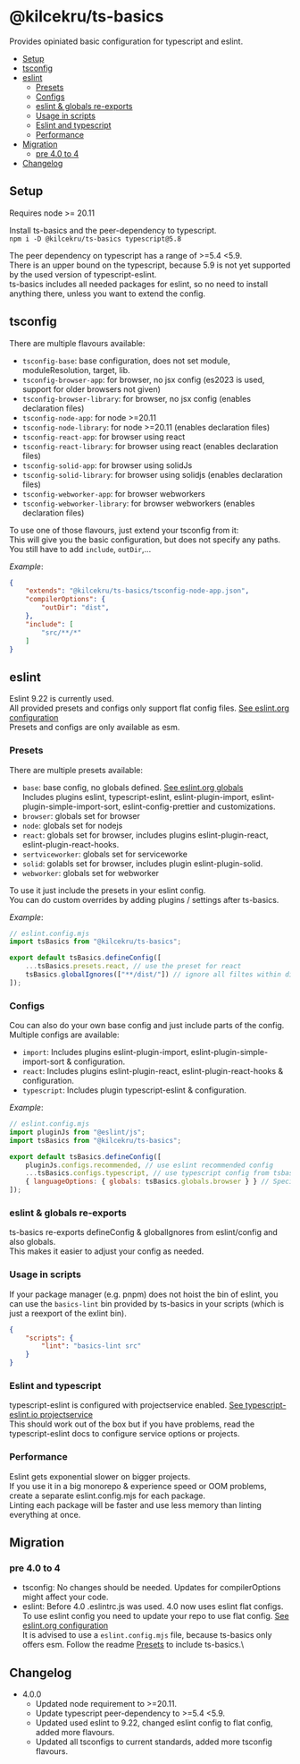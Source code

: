 # @kilcekru/ts-basics

Provides opiniated basic configuration for typescript and eslint.

- [Setup](#setup)
- [tsconfig](#tsconfig)
- [eslint](#eslint)
	- [Presets](#presets)
	- [Configs](#configs)
	- [eslint \& globals re-exports](#eslint--globals-re-exports)
	- [Usage in scripts](#usage-in-scripts)
	- [Eslint and typescript](#eslint-and-typescript)
	- [Performance](#performance)
- [Migration](#migration)
	- [pre 4.0 to 4](#pre-40-to-4)
- [Changelog](#changelog)

## Setup

Requires node >= 20.11

Install ts-basics and the peer-dependency to typescript.\
`npm i -D @kilcekru/ts-basics typescript@5.8`

The peer dependency on typescript has a range of >=5.4 <5.9.\
There is an upper bound on the typescript, because 5.9 is not yet supported by the used version of typescript-eslint.\
ts-basics includes all needed packages for eslint, so no need to install anything there, unless you want to extend the config.

## tsconfig

There are multiple flavours available:
- `tsconfig-base`: base configuration, does not set module, moduleResolution, target, lib.
- `tsconfig-browser-app`: for browser, no jsx config (es2023 is used, support for older browsers not given)
- `tsconfig-browser-library`: for browser, no jsx config (enables declaration files)
- `tsconfig-node-app`: for node >=20.11
- `tsconfig-node-library`: for node >=20.11 (enables declaration files)
- `tsconfig-react-app`: for browser using react
- `tsconfig-react-library`: for browser using react (enables declaration files)
- `tsconfig-solid-app`: for browser using solidJs
- `tsconfig-solid-library`: for browser using solidjs (enables declaration files)
- `tsconfig-webworker-app`: for browser webworkers
- `tsconfig-webworker-library`: for browser webworkers (enables declaration files)

To use one of those flavours, just extend your tsconfig from it:  
This will give you the basic configuration, but does not specify any paths.  
You still have to add `include`, `outDir`,...

*Example*:
```json
{
	"extends": "@kilcekru/ts-basics/tsconfig-node-app.json",
	"compilerOptions": {
		"outDir": "dist",
	},
	"include": [
		"src/**/*"
	]
}
```

## eslint

Eslint 9.22 is currently used.\
All provided presets and configs only support flat config files. [See eslint.org configuration](https://eslint.org/docs/latest/use/configure/configuration-files)\
Presets and configs are only available as esm.

### Presets

There are multiple presets available:
- `base`: base config, no globals defined. [See eslint.org globals](https://eslint.org/docs/latest/use/configure/language-options#specifying-globals)\
  Includes plugins eslint, typescript-eslint, eslint-plugin-import, eslint-plugin-simple-import-sort, eslint-config-prettier and customizations.
- `browser`: globals set for browser
- `node`: globals set for nodejs
- `react`: globals set for browser, includes plugins eslint-plugin-react, eslint-plugin-react-hooks.
- `sertviceworker`: globals set for serviceworke
- `solid`: golabls set for browser, includes plugin eslint-plugin-solid.
- `webworker`: globals set for webworker

To use it just include the presets in your eslint config.\
You can do custom overrides by adding plugins / settings after ts-basics.

*Example*:
```js
// eslint.config.mjs
import tsBasics from "@kilcekru/ts-basics";

export default tsBasics.defineConfig([
	...tsBasics.presets.react, // use the preset for react
	tsBasics.globalIgnores(["**/dist/"]) // ignore all filtes within dist folders
]);
```

### Configs

Cou can also do your own base config and just include parts of the config.\
Multiple configs are available:
- `import`: Includes plugins eslint-plugin-import, eslint-plugin-simple-import-sort & configuration.
- `react`: Includes plugins eslint-plugin-react, eslint-plugin-react-hooks & configuration.
- `typescript`: Includes plugin typescript-eslint & configuration.

*Example*:
```js
// eslint.config.mjs
import pluginJs from "@eslint/js";
import tsBasics from "@kilcekru/ts-basics";

export default tsBasics.defineConfig([
	pluginJs.configs.recommended, // use eslint recommended config
	...tsBasics.configs.typescript, // use typescript config from tsbasics
	{ languageOptions: { globals: tsBasics.globals.browser } } // Specify globals for browser
]);
```

### eslint & globals re-exports

ts-basics re-exports defineConfig & globalIgnores from eslint/config and also globals.\
This makes it easier to adjust your config as needed.

### Usage in scripts
If your package manager (e.g. pnpm) does not hoist the bin of eslint, you can use the `basics-lint` bin provided by ts-basics in your scripts (which is just a reexport of the exlint bin).
```json
{
	"scripts": {
		"lint": "basics-lint src"
	}
}
```

### Eslint and typescript
typescript-eslint is configured with projectservice enabled. [See typescript-eslint.io projectservice](https://typescript-eslint.io/packages/parser/#projectservice)\
This should work out of the box but if you have problems, read the typescript-eslint docs to configure service options or projects.

### Performance
Eslint gets exponential slower on bigger projects.  
If you use it in a big monorepo & experience speed or OOM problems, create a separate eslint.config.mjs for each package.  
Linting each package will be faster and use less memory than linting everything at once.

## Migration

### pre 4.0 to 4

- tsconfig: No changes should be needed. Updates for compilerOptions might affect your code. 
- eslint: Before 4.0 .eslintrc.js was used. 4.0 now uses eslint flat configs.\
  To use eslint config you need to update your repo to use flat config. [See eslint.org configuration](https://eslint.org/docs/latest/use/configure/configuration-files)\
	It is advised to use a `eslint.config.mjs` file, because ts-basics only offers esm.
	Follow the readme [Presets](#presets) to include ts-basics.\

## Changelog
- 4.0.0
  - Updated node requirement to >=20.11.
  - Update typescript peer-dependency to >=5.4 <5.9.
  - Updated used eslint to 9.22, changed eslint config to flat config, added more flavours.
  - Updated all tsconfigs to current standards, added more tsconfig flavours.